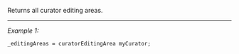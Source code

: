 Returns all curator editing areas.


---
*Example 1:*
```sqf
_editingAreas = curatorEditingArea myCurator;
```